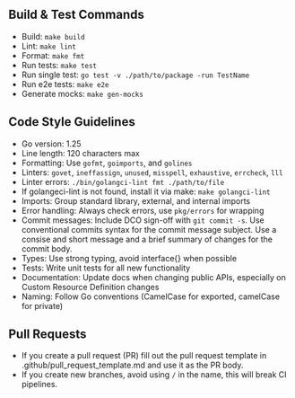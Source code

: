 ## Build & Test Commands
- Build: `make build`
- Lint: `make lint`
- Format: `make fmt`
- Run tests: `make test`
- Run single test: `go test -v ./path/to/package -run TestName`
- Run e2e tests: `make e2e`
- Generate mocks: `make gen-mocks`

## Code Style Guidelines
- Go version: 1.25
- Line length: 120 characters max
- Formatting: Use `gofmt`, `goimports`, and `golines`
- Linters: `govet`, `ineffassign`, `unused`, `misspell`, `exhaustive`, `errcheck`, `lll`
- Linter errors: `./bin/golangci-lint fmt ./path/to/file`
- If golangeci-lint is not found, install it via make: `make golangci-lint`
- Imports: Group standard library, external, and internal imports
- Error handling: Always check errors, use `pkg/errors` for wrapping
- Commit messages: Include DCO sign-off with `git commit -s`. Use conventional commits syntax for the commit message subject. Use a consise and short message and a brief summary of changes for the commit body. 
- Types: Use strong typing, avoid interface{} when possible
- Tests: Write unit tests for all new functionality
- Documentation: Update docs when changing public APIs, especially on Custom Resource Definition changes
- Naming: Follow Go conventions (CamelCase for exported, camelCase for private)

## Pull Requests
- If you create a pull request (PR) fill out the pull request template in .github/pull_request_template.md and use it as the PR body.
- If you create new branches, avoid using `/` in the name, this will break CI pipelines.
